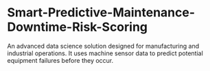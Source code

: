 # Smart-Predictive-Maintenance-Downtime-Risk-Scoring
An advanced data science solution designed for manufacturing and industrial operations. It uses machine sensor data to predict potential equipment failures before they occur.
